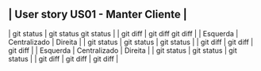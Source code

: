 |        User story US01 - Manter Cliente       |
----
| git status   | git status       git status    |
| git diff     | git diff         git diff      |
|   Esquerda   |  Centralizado  |    Direita    |
| git status   | git status     | git status    |
| git diff     | git diff       | git diff      |
|   Esquerda   |  Centralizado  |    Direita    |
| git status   | git status     | git status    |
| git diff     | git diff       | git diff      |
